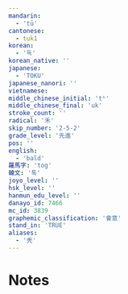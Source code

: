 ```yaml
---
mandarin:
  - 'tū'
cantonese:
  - tuk1
korean:
  - '독'
korean_native: ''
japanese:
  - 'TOKU'
japanese_nanori: ''
vietnamese:
middle_chinese_initial: 'tʰ'
middle_chinese_final: 'uk'
stroke_count: ''
radical: '禾'
skip_number: '2-5-2'
grade_level: '先進'
pos: ''
english:
  - 'bald'
羅馬字: 'tog'
韓文: '톡'
joyo_level: ''
hsk_level: ''
hanmun_edu_level: ''
danayo_id: 7466
mc_id: 3839
graphemic_classification: '會意'
stand_in: 'TRUE'
aliases:
  - '秃'
---
```


# Notes
